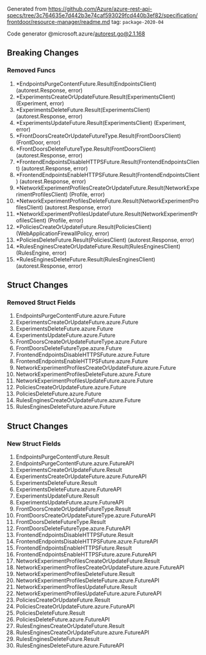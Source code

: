 Generated from https://github.com/Azure/azure-rest-api-specs/tree/3c764635e7d442b3e74caf593029fcd440b3ef82/specification/frontdoor/resource-manager/readme.md tag: `package-2020-04`

Code generator @microsoft.azure/autorest.go@2.1.168

## Breaking Changes

### Removed Funcs

1. *EndpointsPurgeContentFuture.Result(EndpointsClient) (autorest.Response, error)
1. *ExperimentsCreateOrUpdateFuture.Result(ExperimentsClient) (Experiment, error)
1. *ExperimentsDeleteFuture.Result(ExperimentsClient) (autorest.Response, error)
1. *ExperimentsUpdateFuture.Result(ExperimentsClient) (Experiment, error)
1. *FrontDoorsCreateOrUpdateFutureType.Result(FrontDoorsClient) (FrontDoor, error)
1. *FrontDoorsDeleteFutureType.Result(FrontDoorsClient) (autorest.Response, error)
1. *FrontendEndpointsDisableHTTPSFuture.Result(FrontendEndpointsClient) (autorest.Response, error)
1. *FrontendEndpointsEnableHTTPSFuture.Result(FrontendEndpointsClient) (autorest.Response, error)
1. *NetworkExperimentProfilesCreateOrUpdateFuture.Result(NetworkExperimentProfilesClient) (Profile, error)
1. *NetworkExperimentProfilesDeleteFuture.Result(NetworkExperimentProfilesClient) (autorest.Response, error)
1. *NetworkExperimentProfilesUpdateFuture.Result(NetworkExperimentProfilesClient) (Profile, error)
1. *PoliciesCreateOrUpdateFuture.Result(PoliciesClient) (WebApplicationFirewallPolicy, error)
1. *PoliciesDeleteFuture.Result(PoliciesClient) (autorest.Response, error)
1. *RulesEnginesCreateOrUpdateFuture.Result(RulesEnginesClient) (RulesEngine, error)
1. *RulesEnginesDeleteFuture.Result(RulesEnginesClient) (autorest.Response, error)

## Struct Changes

### Removed Struct Fields

1. EndpointsPurgeContentFuture.azure.Future
1. ExperimentsCreateOrUpdateFuture.azure.Future
1. ExperimentsDeleteFuture.azure.Future
1. ExperimentsUpdateFuture.azure.Future
1. FrontDoorsCreateOrUpdateFutureType.azure.Future
1. FrontDoorsDeleteFutureType.azure.Future
1. FrontendEndpointsDisableHTTPSFuture.azure.Future
1. FrontendEndpointsEnableHTTPSFuture.azure.Future
1. NetworkExperimentProfilesCreateOrUpdateFuture.azure.Future
1. NetworkExperimentProfilesDeleteFuture.azure.Future
1. NetworkExperimentProfilesUpdateFuture.azure.Future
1. PoliciesCreateOrUpdateFuture.azure.Future
1. PoliciesDeleteFuture.azure.Future
1. RulesEnginesCreateOrUpdateFuture.azure.Future
1. RulesEnginesDeleteFuture.azure.Future

## Struct Changes

### New Struct Fields

1. EndpointsPurgeContentFuture.Result
1. EndpointsPurgeContentFuture.azure.FutureAPI
1. ExperimentsCreateOrUpdateFuture.Result
1. ExperimentsCreateOrUpdateFuture.azure.FutureAPI
1. ExperimentsDeleteFuture.Result
1. ExperimentsDeleteFuture.azure.FutureAPI
1. ExperimentsUpdateFuture.Result
1. ExperimentsUpdateFuture.azure.FutureAPI
1. FrontDoorsCreateOrUpdateFutureType.Result
1. FrontDoorsCreateOrUpdateFutureType.azure.FutureAPI
1. FrontDoorsDeleteFutureType.Result
1. FrontDoorsDeleteFutureType.azure.FutureAPI
1. FrontendEndpointsDisableHTTPSFuture.Result
1. FrontendEndpointsDisableHTTPSFuture.azure.FutureAPI
1. FrontendEndpointsEnableHTTPSFuture.Result
1. FrontendEndpointsEnableHTTPSFuture.azure.FutureAPI
1. NetworkExperimentProfilesCreateOrUpdateFuture.Result
1. NetworkExperimentProfilesCreateOrUpdateFuture.azure.FutureAPI
1. NetworkExperimentProfilesDeleteFuture.Result
1. NetworkExperimentProfilesDeleteFuture.azure.FutureAPI
1. NetworkExperimentProfilesUpdateFuture.Result
1. NetworkExperimentProfilesUpdateFuture.azure.FutureAPI
1. PoliciesCreateOrUpdateFuture.Result
1. PoliciesCreateOrUpdateFuture.azure.FutureAPI
1. PoliciesDeleteFuture.Result
1. PoliciesDeleteFuture.azure.FutureAPI
1. RulesEnginesCreateOrUpdateFuture.Result
1. RulesEnginesCreateOrUpdateFuture.azure.FutureAPI
1. RulesEnginesDeleteFuture.Result
1. RulesEnginesDeleteFuture.azure.FutureAPI
